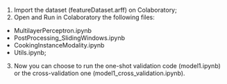 1. Import the dataset (featureDataset.arff) on Colaboratory;
2. Open and Run in Colaboratory the following files:
  - MultilayerPerceptron.ipynb
  - PostProcessing_SlidingWindows.ipynb
  - CookingInstanceModality.ipynb
  - Utils.ipynb;
3. Now you can choose to run the one-shot validation code (model1.ipynb) or the cross-validation one (model1_cross_validation.ipynb).


